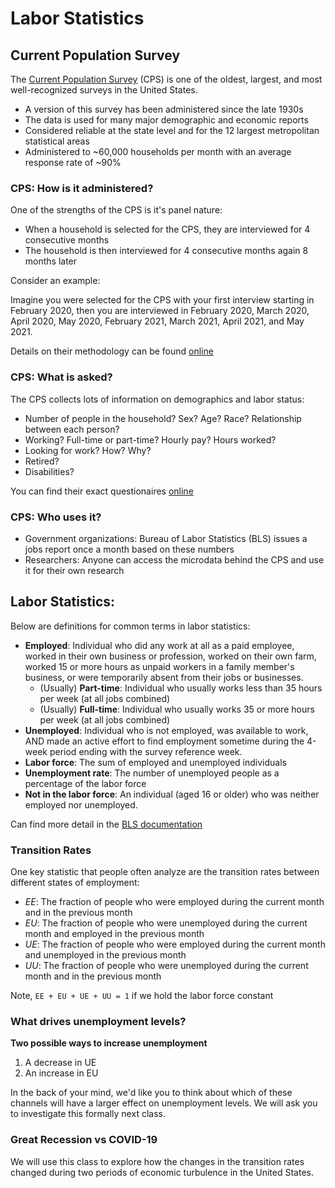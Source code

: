# Labor Statistics


## Current Population Survey

The [Current Population Survey](https://en.wikipedia.org/wiki/Current_Population_Survey) (CPS) is one of the oldest, largest, and most well-recognized surveys in the United States.

* A version of this survey has been administered since the late 1930s
* The data is used for many major demographic and economic reports
* Considered reliable at the state level and for the 12 largest metropolitan statistical areas
* Administered to ~60,000 households per month with an average response rate of ~90%

### CPS: How is it administered?

One of the strengths of the CPS is it's panel nature:

* When a household is selected for the CPS, they are interviewed for 4 consecutive months
* The household is then interviewed for 4 consecutive months again 8 months later

Consider an example:

Imagine you were selected for the CPS with your first interview starting in February 2020, then you are interviewed in February 2020, March 2020, April 2020, May 2020, February 2021, March 2021, April 2021, and May 2021.

Details on their methodology can be found [online](https://www.census.gov/programs-surveys/cps/technical-documentation/methodology.html)

### CPS: What is asked?

The CPS collects lots of information on demographics and labor status:

* Number of people in the household? Sex? Age? Race? Relationship between each person?
* Working? Full-time or part-time? Hourly pay? Hours worked?
* Looking for work? How? Why?
* Retired?
* Disabilities?

You can find their exact questionaires [online](https://www.census.gov/programs-surveys/cps/technical-documentation/questionnaires.html)

### CPS: Who uses it?

* Government organizations: Bureau of Labor Statistics (BLS) issues a jobs report once a month based on these numbers
* Researchers: Anyone can access the microdata behind the CPS and use it for their own research

## Labor Statistics:

Below are definitions for common terms in labor statistics:

* **Employed**: Individual who did any work at all as a paid employee, worked in their own business or profession, worked on their own farm, worked 15 or more hours as unpaid workers in a family member's business, or were temporarily absent from their jobs or businesses.
  * (Usually) **Part-time**: Individual who usually works less than 35 hours per week (at all jobs combined)
  * (Usually) **Full-time**: Individual who usually works 35 or more hours per week (at all jobs combined)
* **Unemployed**: Individual who is not employed, was available to work, AND made an active effort to find employment sometime during the 4-week period ending with the survey reference week.
* **Labor force**: The sum of employed and unemployed individuals
* **Unemployment rate**: The number of unemployed people as a percentage of the labor force
* **Not in the labor force**: An individual (aged 16 or older) who was neither employed nor unemployed.

Can find more detail in the [BLS documentation](https://www.bls.gov/opub/hom/cps/pdf/cps.pdf)

### Transition Rates

One key statistic that people often analyze are the transition rates between different states of employment:

* *EE*: The fraction of people who were employed during the current month and in the previous month
* *EU*: The fraction of people who were unemployed during the current month and employed in the previous month
* *UE*: The fraction of people who were employed during the current month and unemployed in the previous month
* *UU*: The fraction of people who were unemployed during the current month and in the previous month

Note, `EE + EU + UE + UU = 1` if we hold the labor force constant

### What drives unemployment levels?

**Two possible ways to increase unemployment**

1. A decrease in UE
2. An increase in EU

In the back of your mind, we'd like you to think about which of these channels will have a larger effect on unemployment levels. We will ask you to investigate this formally next class.

### Great Recession vs COVID-19

We will use this class to explore how the changes in the transition rates changed during two periods of economic turbulence in the United States.

